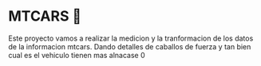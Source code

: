 # MTCARS 🚗

Este proyecto vamos a realizar la medicion y la tranformacion de los datos de la 
informacion mtcars. 
Dando detalles de caballos de fuerza y tan bien  cual es el vehiculo tienen mas alnacase 
0
